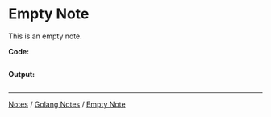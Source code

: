 # Empty Note

This is an empty note.

**Code:**

```go
```

**Output:**

```
```

<hr style="height:1px;">

[Notes](../../index.md#notes) / [Golang Notes](../../index.md#golang-notes) / [Empty Note](#empty-note)
